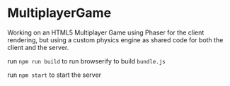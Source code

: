 # MultiplayerGame
Working on an HTML5 Multiplayer Game using Phaser for the client rendering, but using a custom physics engine as shared code for both the client and the server.

run `npm run build` to run browserify to build `bundle.js`

run `npm start` to start the server
